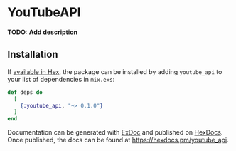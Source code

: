 # YouTubeAPI

**TODO: Add description**

## Installation

If [available in Hex](https://hex.pm/docs/publish), the package can be installed
by adding `youtube_api` to your list of dependencies in `mix.exs`:

```elixir
def deps do
  [
    {:youtube_api, "~> 0.1.0"}
  ]
end
```

Documentation can be generated with [ExDoc](https://github.com/elixir-lang/ex_doc)
and published on [HexDocs](https://hexdocs.pm). Once published, the docs can
be found at <https://hexdocs.pm/youtube_api>.

